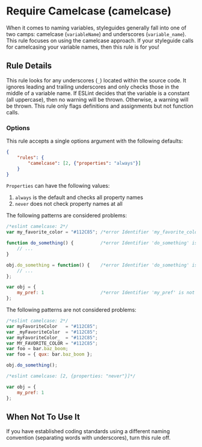# Require Camelcase (camelcase)

When it comes to naming variables, styleguides generally fall into one of two camps: camelcase (`variableName`) and underscores (`variable_name`). This rule focuses on using the camelcase approach. If your styleguide calls for camelcasing your variable names, then this rule is for you!

## Rule Details

This rule looks for any underscores (`_`) located within the source code. It ignores leading and trailing underscores and only checks those in the middle of a variable name. If ESLint decides that the variable is a constant (all uppercase), then no warning will be thrown. Otherwise, a warning will be thrown. This rule only flags definitions and assignments but not function calls.

### Options

This rule accepts a single options argument with the following defaults:

```json
{
    "rules": {
        "camelcase": [2, {"properties": "always"}]
    }
}
```

`Properties` can have the following values:

1. `always` is the default and checks all property names
2. `never` does not check property names at all

The following patterns are considered problems:

```js
/*eslint camelcase: 2*/
var my_favorite_color = "#112C85"; /*error Identifier 'my_favorite_color' is not in camel case.*/

function do_something() {          /*error Identifier 'do_something' is not in camel case.*/
    // ...
}

obj.do_something = function() {    /*error Identifier 'do_something' is not in camel case.*/
    // ...
};

var obj = {
    my_pref: 1                     /*error Identifier 'my_pref' is not in camel case.*/
};
```

The following patterns are not considered problems:

```js
/*eslint camelcase: 2*/
var myFavoriteColor   = "#112C85";
var _myFavoriteColor  = "#112C85";
var myFavoriteColor_  = "#112C85";
var MY_FAVORITE_COLOR = "#112C85";
var foo = bar.baz_boom;
var foo = { qux: bar.baz_boom };

obj.do_something();
```


```js
/*eslint camelcase: [2, {properties: "never"}]*/

var obj = {
    my_pref: 1
};
```

## When Not To Use It

If you have established coding standards using a different naming convention (separating words with underscores), turn this rule off.
